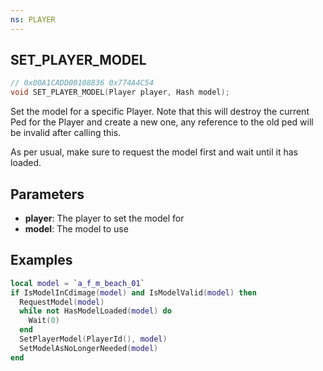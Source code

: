 ```yaml
---
ns: PLAYER
---
```

## SET_PLAYER_MODEL

```c
// 0x00A1CADD00108836 0x774A4C54
void SET_PLAYER_MODEL(Player player, Hash model);
```

Set the model for a specific Player. Note that this will destroy the current Ped for the Player and create a new one, any reference to the old ped will be invalid after calling this.

As per usual, make sure to request the model first and wait until it has loaded.

## Parameters
* **player**: The player to set the model for 
* **model**: The model to use

## Examples
```lua
local model = `a_f_m_beach_01`
if IsModelInCdimage(model) and IsModelValid(model) then
  RequestModel(model)
  while not HasModelLoaded(model) do
    Wait(0)
  end
  SetPlayerModel(PlayerId(), model)
  SetModelAsNoLongerNeeded(model)
end
```
